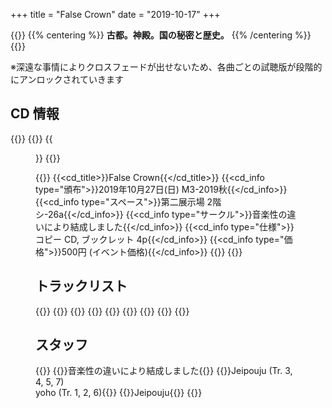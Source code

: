 +++
title = "False Crown"
date = "2019-10-17"
+++

<!-- description -->
{{<description>}}
{{% centering %}}
**古都。神殿。国の秘密と歴史。**
{{% /centering %}}
{{</description>}}

※深遠な事情によりクロスフェードが出せないため、各曲ごとの試聴版が段階的にアンロックされていきます

<!-- info -->
## CD 情報

{{<flexbox>}}
  {{<flexitem width="360px">}}
    {{<figure src="/img/004/jacket.png" link="/img/004/jacket_1024.png" attr="(クリックで高解像度版 1024 × 1024 px)">}}
  {{</flexitem>}}

  {{<flexitem class="cd_info" width="350px">}}
    {{<cd_title>}}False Crown{{</cd_title>}}
    {{<cd_info type="頒布">}}2019年10月27日(日) M3-2019秋{{</cd_info>}}
    {{<cd_info type="スペース">}}第二展示場 2階 シ-26a{{</cd_info>}}
    {{<cd_info type="サークル">}}音楽性の違いにより結成しました{{</cd_info>}}
    {{<cd_info type="仕様">}}コピー CD, ブックレット 4p{{</cd_info>}}
    {{<cd_info type="価格">}}500円 (イベント価格){{</cd_info>}}
  {{</flexitem>}}
{{</flexbox>}}

<!-- tracklist -->
## トラックリスト
{{<tracklist>}}
  {{<track name="新風の古都" composer="yoho">}}
  {{<track name="Force Drive" composer="yoho" trailer="/music/004/2_trailer.mp3">}}
  {{<track name="Mistral Blowing Down" composer="Jeipouju" trailer="/music/004/3_trailer.mp3">}}
  {{<track name="過客霊園" composer="Jeipouju">}}
  {{<track name="はるかな国の旅と調べ" composer="Jeipouju" trailer="/music/004/5_trailer.mp3">}}
  {{<track name="Force Stasis" composer="yoho">}}
  {{<track name="夢あとの唄" composer="Jeipouju" trailer="/music/004/7_trailer.mp3">}}
{{</tracklist>}}

<!-- staff -->
## スタッフ
{{<staffs>}}
  {{<staff type="プロデュース">}}音楽性の違いにより結成しました{{</staff>}}
  {{<staff type="作曲">}}Jeipouju (Tr. 3, 4, 5, 7)<br />yoho (Tr. 1, 2, 6){{</staff>}}
  {{<staff type="ジャケット、ブックレット">}}Jeipouju{{</staff>}}
{{</staffs>}}
